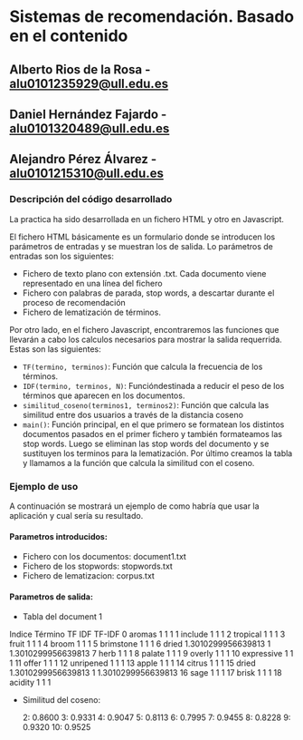 # Sistemas de recomendación. Basado en el contenido
## Alberto Rios de la Rosa - alu0101235929@ull.edu.es
## Daniel Hernández Fajardo - alu0101320489@ull.edu.es
## Alejandro Pérez Álvarez - alu0101215310@ull.edu.es

### Descripción del código desarrollado

La practica ha sido desarrollada en un fichero HTML y otro en Javascript. 

El fichero HTML básicamente es un formulario donde se introducen los parámetros de entradas y se muestran los de salida.
Lo parámetros de entradas son los siguientes:

  * Fichero de texto plano con extensión .txt. Cada documento viene representado en una línea del fichero
  * Fichero con palabras de parada, stop words, a descartar durante el proceso de recomendación
  * Fichero de lematización de términos.
  
Por otro lado, en el fichero Javascript, encontraremos las funciones que llevarán a cabo los calculos necesarios para mostrar la salida requerrida.
Estas son las siguientes:

  * `TF(termino, terminos)`: Función que calcula la frecuencia de los términos.
  * `IDF(termino, terminos, N)`: Funcióndestinada a reducir el peso de los términos que aparecen en los documentos.
  * `similitud_coseno(terminos1, terminos2)`: Función que calcula las similitud entre dos usuarios a través de la distancia coseno
  * `main()`: Función principal, en el que primero se formatean los distintos documentos pasados en el primer fichero y también formateamos las stop words. Luego se eliminan las stop words del documento y se sustituyen los terminos para la lematización. Por último creamos la tabla y llamamos a la función que calcula la similitud con el coseno. 
  
 ### Ejemplo de uso

 A continuación se mostrará un ejemplo de como habría que usar la aplicación y cual sería su resultado.
 
  #### Parametros introducidos:
  
   * Fichero con los documentos: document1.txt
   * Fichero de los stopwords: stopwords.txt
   * Fichero de lematizacion: corpus.txt
   
  #### Parametros de salida: 
  
  * Tabla del document 1

   Indice	Término	TF	IDF	TF-IDF
   0	aromas	1	1	1
   1	include	1	1	1
   2	tropical	1	1	1
   3	fruit	1	1	1
   4	broom	1	1	1
   5	brimstone	1	1	1
   6	dried	1.3010299956639813	1	1.3010299956639813
   7	herb	1	1	1
   8	palate	1	1	1
   9	overly	1	1	1
   10	expressive	1	1	1
   11	offer	1	1	1
   12	unripened	1	1	1
   13	apple	1	1	1
   14	citrus	1	1	1
   15	dried	1.3010299956639813	1	1.3010299956639813
   16	sage	1	1	1
   17	brisk	1	1	1
   18	acidity	1	1	1

  * Similitud del coseno:

    2: 0.8600
    3: 0.9331
    4: 0.9047
    5: 0.8113
    6: 0.7995
    7: 0.9455
    8: 0.8228
    9: 0.9320
    10: 0.9525

  
